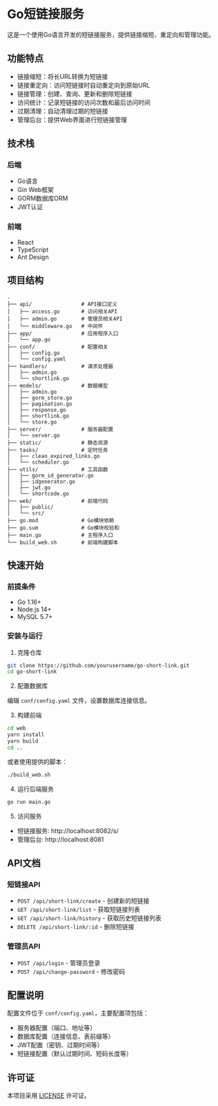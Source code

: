 # Go短链接服务

这是一个使用Go语言开发的短链接服务，提供链接缩短、重定向和管理功能。

## 功能特点

- 链接缩短：将长URL转换为短链接
- 链接重定向：访问短链接时自动重定向到原始URL
- 链接管理：创建、查询、更新和删除短链接
- 访问统计：记录短链接的访问次数和最后访问时间
- 过期清理：自动清理过期的短链接
- 管理后台：提供Web界面进行短链接管理

## 技术栈

### 后端
- Go语言
- Gin Web框架
- GORM数据库ORM
- JWT认证

### 前端
- React
- TypeScript
- Ant Design

## 项目结构

```
.
├── api/                # API接口定义
│   ├── access.go       # 访问相关API
│   ├── admin.go        # 管理员相关API
│   └── middleware.go   # 中间件
├── app/                # 应用程序入口
│   └── app.go
├── conf/               # 配置相关
│   ├── config.go
│   └── config.yaml
├── handlers/           # 请求处理器
│   ├── admin.go
│   └── shortlink.go
├── models/             # 数据模型
│   ├── admin.go
│   ├── gorm_store.go
│   ├── pagination.go
│   ├── response.go
│   ├── shortlink.go
│   └── store.go
├── server/             # 服务器配置
│   └── server.go
├── static/             # 静态资源
├── tasks/              # 定时任务
│   ├── clean_expired_links.go
│   └── scheduler.go
├── utils/              # 工具函数
│   ├── gorm_id_generator.go
│   ├── idgenerator.go
│   ├── jwt.go
│   └── shortcode.go
├── web/                # 前端代码
│   ├── public/
│   └── src/
├── go.mod              # Go模块依赖
├── go.sum              # Go模块校验和
├── main.go             # 主程序入口
└── build_web.sh        # 前端构建脚本
```

## 快速开始

### 前提条件

- Go 1.16+
- Node.js 14+
- MySQL 5.7+

### 安装与运行

1. 克隆仓库

```bash
git clone https://github.com/yourusername/go-short-link.git
cd go-short-link
```

2. 配置数据库

编辑 `conf/config.yaml` 文件，设置数据库连接信息。

3. 构建前端

```bash
cd web
yarn install
yarn build
cd ..
```

或者使用提供的脚本：

```bash
./build_web.sh
```

4. 运行后端服务

```bash
go run main.go
```

5. 访问服务

- 短链接服务: http://localhost:8082/s/
- 管理后台: http://localhost:8081

## API文档

### 短链接API

- `POST /api/short-link/create` - 创建新的短链接
- `GET /api/short-link/list` - 获取短链接列表
- `GET /api/short-link/history` - 获取历史短链接列表
- `DELETE /api/short-link/:id` - 删除短链接

### 管理员API

- `POST /api/login` - 管理员登录
- `POST /api/change-password` - 修改密码

## 配置说明

配置文件位于 `conf/config.yaml`，主要配置项包括：

- 服务器配置（端口、地址等）
- 数据库配置（连接信息、表前缀等）
- JWT配置（密钥、过期时间等）
- 短链接配置（默认过期时间、短码长度等）

## 许可证

本项目采用 [LICENSE](LICENSE) 许可证。